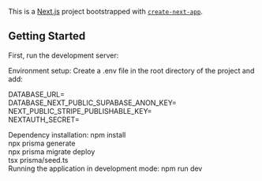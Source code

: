 This is a [Next.js](https://nextjs.org) project bootstrapped with [`create-next-app`](https://nextjs.org/docs/app/api-reference/cli/create-next-app).

## Getting Started

First, run the development server:


Environment setup: Create a .env file in the root directory of the project and add:

DATABASE_URL=       
DATABASE_NEXT_PUBLIC_SUPABASE_ANON_KEY=             
NEXT_PUBLIC_STRIPE_PUBLISHABLE_KEY=       
NEXTAUTH_SECRET=       

Dependency installation:
npm install      
npx prisma generate      
npx prisma migrate deploy    
tsx prisma/seed.ts    
Running the application in development mode: npm run dev 


